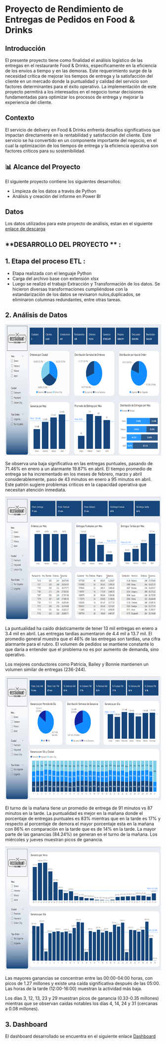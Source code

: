# Proyecto de Rendimiento de Entregas de Pedidos en Food & Drinks


## **Introducción**

El presente proyecto tiene como finalidad el análisis logístico de las entregas en el restaurante Food & Drinks, específicamente en la eficiencia de los envíos a tiempo y en las demoras. Este requerimiento surge de la necesidad crítica de mejorar los tiempos de entrega y la satisfacción del cliente en un mercado donde la puntualidad y calidad del servicio son factores determinantes para el éxito operativo. La implementación de este proyecto permitirá a los interesados en el negocio tomar decisiones fundamentadas para optimizar los procesos de entrega y mejorar la experiencia del cliente.

## **Contexto**
El servicio de delivery en Food & Drinks enfrenta desafíos significativos que impactan directamente en la rentabilidad y satisfacción del cliente. Este servicio se ha convertido en un componente importante del negocio, en el cual la optimización de los tiempos de entrega y la eficiencia operativa son factores críticos para su sostenibilidad.

## 📊 Alcance del Proyecto

El siguiente proyecto contiene los siguientes desarrollos:

- Limpieza de los datos a través de Python 
- Análisis y creación del informe en Power BI

## **Datos**

Los datos utilizados para este proyecto de análisis, estan en el siguiente [enlace de descarga](https://drive.google.com/drive/folders/1q_CB6sNsFPNmGh2QgZQtZshCPA8vMTyt?usp=sharing)


## **DESARROLLO DEL PROYECTO ** :

## **1. Etapa del proceso ETL** :
- Etapa realizada con el lenguaje Python
- Carga del archivo base con extensión xlsx
- Luego se realizó el trabajo Extracción y Transformación de los datos. Se hicieron diversas transformaciones cumpliéndose con la estandarización de los datos se revisaron nulos,duplicados, se eliminaron columnas redundantes, entre otras tareas.

## **2. Análisis de Datos**

<p align=center>
<img src="src\dashboard001.png" height="425" weight="500">
</p>

Se observa una baja significativa en las entregas puntuales, pasando de 71.46% en enero a un alarmante 19.87% en abril. 
El tiempo promedio de entrega se ha incrementado en los meses de febrero, marzo y abril considerablemente, paso de 43 minutos en enero a 95 minutos en abril. Este patrón sugiere problemas críticos en la capacidad operativa que necesitan atención inmediata.
</p>
<p align=center>
<img src="src\dashboard002.png" height="400" weight="450">
</p>
La puntualidad ha caído drásticamente de tener 13 mil entregas en enero a 3.4 mil en abril. Las entregas tardías aumentaron de 4.4 mil a 13.7 mil. El promedio general muestra que el 46% de las entregas son tardías, una cifra alarmante para el rubro. El volumen de pedidos se mantiene constante lo que daría a entender que el problema no es por aumento de demanda, sino operativo.

Los mejores conductores como Patricia, Bailey y Bonnie mantienen un volumen similar de entregas (236-244). 

</p>
<p align=center>
<img src="src\dashboard003.png" height="400" weight="450">
</p>
El turno de la mañana tiene un promedio de entrega de 91 minutos vs 87 minutos en la tarde.
La puntualidad es mejor en la mañana donde el porcentaje de entregas puntuales es 83% mientras que en la tarde es 17% y respecto al porcentaje de demora el mayor porcentaje esta en la mañana con 86% en comparación en la tarde que es de 14% en la tarde. 
La mayor parte de las ganancias (84.24%) se generan en el turno de la mañana. Los miércoles y jueves muestran picos de ganancia.
</p>
<p align=center>
<img src="src\dashboard004.png" height="400" weight="450">
</p>

Las mayores ganancias se concentran entre las 00:00-04:00 horas, con picos de 1.27 millones y existe una caída significativa después de las 05:00. Las horas de la tarde (12:00-16:00) muestran la actividad más baja.

Los días 3, 12, 13, 23 y 29 muestran picos de ganancia (0.33-0.35 millones) mientras que se observan caídas notables los días 4, 14, 24 y 31 (cercanas a 0.08 millones). 

## **3. Dashboard**
El dashboard desarrollado se encuentra en el siguiente enlace [Dashboard](https://app.powerbi.com/view?r=eyJrIjoiMDUwNDlmYTktY2JmMS00NmI3LWFkYTUtOWY4NjcxMjliOWVlIiwidCI6ImM0YTY2YzM0LTJiYjctNDUxZi04YmUxLWIyYzI2YTQzMDE1OCIsImMiOjR9)



